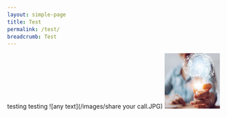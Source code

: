 ```yaml
---
layout: simple-page
title: Test
permalink: /test/
breadcrumb: Test
---
```


testing testing
![any text](/images/share your call.JPG)
<img src="/images/share your call.JPG" alt="any text" style="width:128px;height:128px;">

